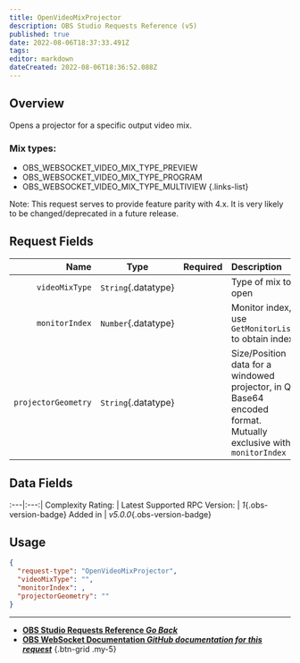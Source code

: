 ```yaml
---
title: OpenVideoMixProjector
description: OBS Studio Requests Reference (v5)
published: true
date: 2022-08-06T18:37:33.491Z
tags: 
editor: markdown
dateCreated: 2022-08-06T18:36:52.088Z
---
```


## Overview
Opens a projector for a specific output video mix.

### Mix types:
* OBS_WEBSOCKET_VIDEO_MIX_TYPE_PREVIEW
* OBS_WEBSOCKET_VIDEO_MIX_TYPE_PROGRAM
* OBS_WEBSOCKET_VIDEO_MIX_TYPE_MULTIVIEW
{.links-list}

Note: This request serves to provide feature parity with 4.x. It is very likely to be changed/deprecated in a future release.

## Request Fields
Name | Type | Required| Description |
----:|:----:|:-------:|:------------|
`videoMixType` | `String`{.datatype} | <i class="mdi mdi-check-bold"></i> | Type of mix to open
`monitorIndex` | `Number`{.datatype} | <i class="mdi mdi-close-thick"></i> | Monitor index, use `GetMonitorList` to obtain index | -1: Opens projector in windowed mode
`projectorGeometry` | `String`{.datatype} | <i class="mdi mdi-close-thick"></i> | Size/Position data for a windowed projector, in Qt Base64 encoded format. Mutually exclusive with `monitorIndex`

## Data Fields
:---|:---:|
Complexity Rating: | <span class="stars stars--3"></span>
Latest Supported RPC Version: | *1*{.obs-version-badge}
Added in | *v5.0.0*{.obs-version-badge}

## Usage
```json
{
  "request-type": "OpenVideoMixProjector",
  "videoMixType": "",
  "monitorIndex": ,
  "projectorGeometry": ""
}
```

---

- [<i class="mdi mdi-chevron-left"></i>**OBS Studio Requests Reference *Go Back***](/en/Broadcasters/OBS/Requests)
- [<i class="mdi mdi-github"></i> **OBS WebSocket Documentation *GitHub documentation for this request***](https://github.com/obsproject/obs-websocket/blob/master/docs/generated/protocol.md#openvideomixprojector)
{.btn-grid .my-5}
